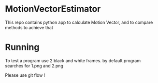 # MotionVectorEstimator
This repo contains python app to calculate Motion Vector, and to compare methods to achieve that

# Running
To test a program use 2 black and white  frames.
by default program searches for 1.png and 2.png



Please use git flow !